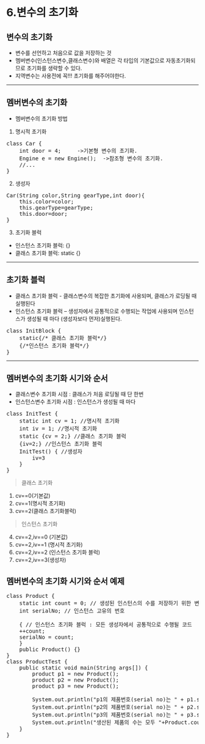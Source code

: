 6.변수의 초기화
======
변수의 초기화
----
* 변수를 선언하고 처음으로 값을 저장하는 것 
* 멤버변수(인스턴스변수,클래스변수)와 배열은 각 타입의 기본값으로 자동초기화되므로 초기화를 생략할 수 있다. 
* 지역변수는 사용전에 꼭!!! 초기화를 해주어야한다. 
* * *
멤버변수의 초기화
-----
* 멤버변수의 초기화 방법
1. 명시적 초기화
<pre>
class Car {
    int door = 4;     ->기본형 변수의 초기화.
    Engine e = new Engine();  ->참조형 변수의 초기화.
    //...
}
</pre>
2. 생성자
<pre>
Car(String color,String gearType,int door){
    this.color=color;
    this.gearType=gearType;
    this.door=door;
}
</pre>
3. 초기화 블럭
* 인스턴스 초기화 블럭: {}
* 클래스 초기화 블럭: static {}
* * *
초기화 블럭
-----
* 클래스 초기화 블럭 - 클래스변수의 복잡한 초기화에 사용되며, 클래스가 로딩될 때 실행된다
* 인스턴스 초기화 블럭 – 생성자에서 공통적으로 수행되는 작업에 사용되며 인스턴스가 생성될 때 마다 (생성자보다 먼저)실행된다. 
<pre>
class InitBlock {
    static{/* 클래스 초기화 블럭*/}
    {/*인스턴스 초기화 블럭*/}
}
</pre>
* * *
멤버변수의 초기화 시기와 순서
----
* 클래스변수 초기화 시점 : 클래스가 처음 로딩될 때 단 한번 
* 인스턴스변수 초기화 시점 : 인스턴스가 생성될 때 마다 
<pre>
class InitTest {
    static int cv = 1; //명시적 초기화
    int iv = 1; //명시적 초기화
    static {cv = 2;} //클래스 초기화 블럭
    {iv=2;} //인스턴스 초기화 블럭
    InitTest() { //생성자
        iv=3
    }
}
</pre>
>클래스 초기화
1. cv==0(기본값)
2. cv==1(명시적 초기화)
3. cv==2(클래스 초기화블럭)
> 인스턴스 초기화
4. cv==2,iv==0 (기본값)
5. cv==2,iv==1 (명시적 초기화)
6. cv==2,iv==2 (인스턴스 초기화 블럭)
7. cv==2,iv==3(생성자)

멤버변수의 초기화 시기와 순서 예제
-----

<pre>
class Product {
    static int count = 0; // 생성된 인스턴스의 수를 저장하기 위한 변수
    int serialNo; // 인스턴스 고유의 번호

    { // 인스턴스 초기화 블럭 : 모든 생성자에서 공통적으로 수행될 코드
    ++count;
    serialNo = count;
    }
    public Product() {}
}
class ProductTest {
    public static void main(String args[]) {
        product p1 = new Product();
        product p2 = new Product();
        product p3 = new Product();

        System.out.println("p1의 제품번호(serial no)는 " + p1.serialNo);
        System.out.println("p2의 제품번호(serial no)는 " + p2.serialNo);
        System.out.println("p3의 제품번호(serial no)는 " + p3.serialNo);
        System.out.println("생산된 제품의 수는 모두 "+Product.count+"개 입니다.");
    }
}
</pre>
